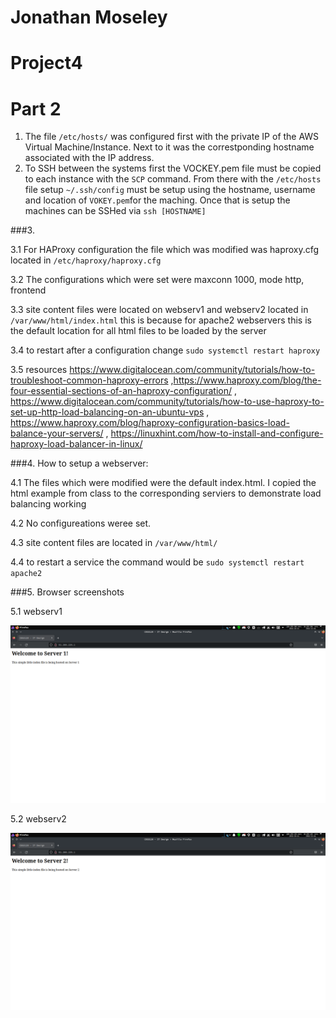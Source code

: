 # Jonathan Moseley
# Project4


# Part 2

1. The file ```/etc/hosts/``` was configured first with the private IP of the AWS Virtual Machine/Instance. Next to it was the correstponding hostname associated with the IP address. 
2. To SSH between the systems first the VOCKEY.pem file must be copied to each instance with the ```SCP``` command. From there with the ```/etc/hosts``` file setup ```~/.ssh/config``` must be setup using the hostname, username and location of ```VOKEY.pem```for the maching. Once that is setup the machines can be SSHed via ```ssh [HOSTNAME]```

###3.

3.1 For HAProxy configuration the file which was modified was haproxy.cfg located in ```/etc/haproxy/haproxy.cfg```

3.2 The configurations which were set were maxconn 1000, mode http, frontend 

3.3 site content files were located on webserv1 and webserv2 located in ```/var/www/html/index.html``` this is because for apache2 webservers this is the default location for all html files to be loaded by the server

3.4 to restart after a configuration change ```sudo systemctl restart haproxy```

3.5 resources https://www.digitalocean.com/community/tutorials/how-to-troubleshoot-common-haproxy-errors ,https://www.haproxy.com/blog/the-four-essential-sections-of-an-haproxy-configuration/ , https://www.digitalocean.com/community/tutorials/how-to-use-haproxy-to-set-up-http-load-balancing-on-an-ubuntu-vps , https://www.haproxy.com/blog/haproxy-configuration-basics-load-balance-your-servers/ , https://linuxhint.com/how-to-install-and-configure-haproxy-load-balancer-in-linux/


###4. How to setup a webserver:

4.1 The files which were modified were the default index.html. I copied the html example from class to the corresponding serviers to demonstrate load balancing working

4.2 No configureations weree set. 

4.3 site content files are located in ```/var/www/html/```

4.4 to restart a service the command would be ```sudo systemctl restart apache2```


###5. Browser screenshots

5.1 webserv1

![Webserv1](https://github.com/WSU-kduncan/ceg3120-Jmoseley512/blob/main/Project4/Images/webserv-1.png)

5.2 webserv2

![Webserv2](https://github.com/WSU-kduncan/ceg3120-Jmoseley512/blob/main/Project4/Images/webserv-2.png)
